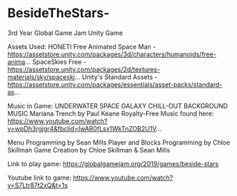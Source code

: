 # BesideTheStars-
3rd Year Global Game Jam Unity Game

Assets Used:
HONETI Free Animated Space Man - https://assetstore.unity.com/packages/3d/characters/humanoids/free-anima...
SpaceSkies Free - https://assetstore.unity.com/packages/2d/textures-materials/sky/spaceski...
Unity's Standard Assets - https://assetstore.unity.com/packages/essentials/asset-packs/standard-as...

Music in Game:
UNDERWATER SPACE GALAXY CHILL-OUT BACKGROUND MUSIC
Mariana Trench by Paul Keane
Royalty-Free Music found here: https://www.youtube.com/watch?v=wpDh3rgjgr4&fbclid=IwAR0fLsx1WkTnZOB2U1V...

Menu Programming by Sean Mills
Player and Blocks Programming by Chloe Skillman
Game Creation by Chloe Skillman & Sean Mills

Link to play game: https://globalgamejam.org/2019/games/beside-stars

Youtube link to game: https://www.youtube.com/watch?v=S7Ltr87t2xQ&t=1s
